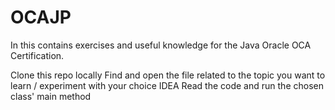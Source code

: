 # OCAJP
In this contains exercises and useful knowledge for the Java Oracle OCA Certification.

Clone this repo locally
Find and open the file related to the topic you want to learn / experiment with your choice IDEA
Read the code and run the chosen class' main method
